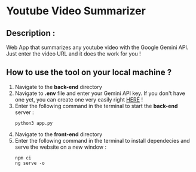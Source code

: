 # Youtube Video Summarizer 

## Description : 

Web App that summarizes any youtube video with the Google Gemini API. 
Just enter the video URL and it does the work for you !

## How to use the tool on your local machine ? 

1. Navigate to the **back-end** directory
2. Navigate to **.env** file and enter your Gemini API key. If you don't have one yet, you can create one very easily right [HERE](https://ai.google.dev/gemini-api/docs/api-key) !
3. Enter the following command in the terminal to start the **back-end** server :
   ```
   python3 app.py
   ```
4. Navigate to the **front-end** directory
5. Enter the following command in the terminal to install dependecies and serve the website on a new window :
   ```
   npm ci
   ng serve -o
   ```
